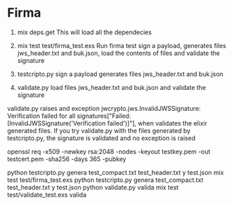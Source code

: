 # Firma

1. mix deps.get
This will load all the dependecies

2. mix test test/firma_test.exs
Run firma test sign a payload,  generates files jws_header.txt and buk.json, load the contents of files and validate the signature

3. testcripto.py sign a payload generates files jws_header.txt and buk.json

4. validate.py load files jws_header.txt and buk.json and validate the signature

validate.py raises and exception jwcrypto.jws.InvalidJWSSignature: Verification failed for all signatures["Failed: [InvalidJWSSignature('Verification failed')]"], when validates the elixir generated files. If you try validate.py with the files generated by testcripto.py, the signature is validated and no exception is raised

openssl req -x509 -newkey rsa:2048 -nodes -keyout testkey.pem -out testcert.pem -sha256 -days 365 -pubkey 

python testcripto.py genera test_compact.txt test_header.txt y  test.json
mix test test/firma_test.exs python testcripto.py genera test_compact.txt test_header.txt y  test.json
python validate.py valida
mix test test/validate_test.exs valida



